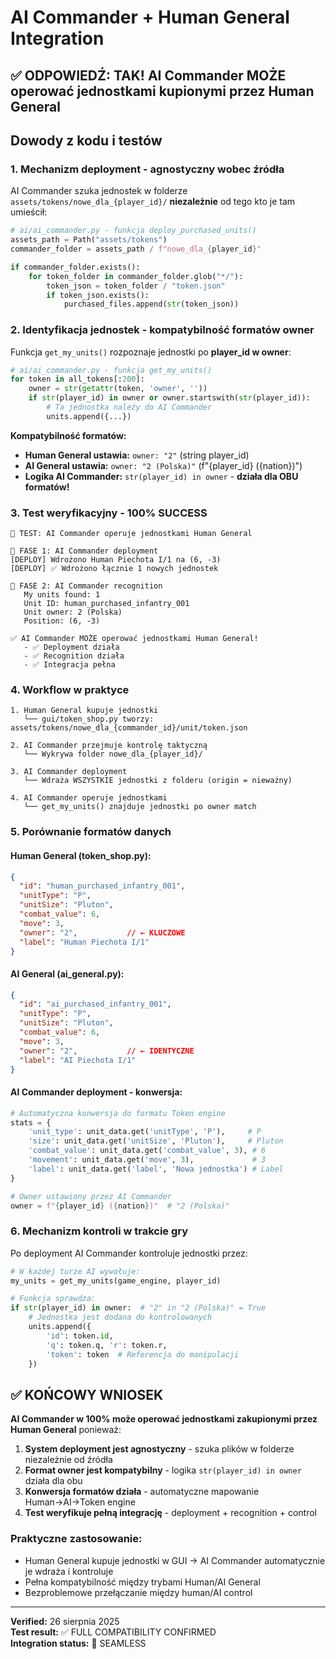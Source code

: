 # AI Commander + Human General Integration

## ✅ **ODPOWIEDŹ: TAK! AI Commander MOŻE operować jednostkami kupionymi przez Human General**

## Dowody z kodu i testów

### 1. **Mechanizm deployment - agnostyczny wobec źródła**

AI Commander szuka jednostek w folderze `assets/tokens/nowe_dla_{player_id}/` **niezależnie** od tego kto je tam umieścił:

```python
# ai/ai_commander.py - funkcja deploy_purchased_units()
assets_path = Path("assets/tokens")
commander_folder = assets_path / f"nowe_dla_{player_id}"

if commander_folder.exists():
    for token_folder in commander_folder.glob("*/"):
        token_json = token_folder / "token.json"
        if token_json.exists():
            purchased_files.append(str(token_json))
```

### 2. **Identyfikacja jednostek - kompatybilność formatów owner**

Funkcja `get_my_units()` rozpoznaje jednostki po **player_id w owner**:

```python
# ai/ai_commander.py - funkcja get_my_units()
for token in all_tokens[:200]:
    owner = str(getattr(token, 'owner', ''))
    if str(player_id) in owner or owner.startswith(str(player_id)):
        # Ta jednostka należy do AI Commander
        units.append({...})
```

**Kompatybilność formatów:**
- **Human General ustawia:** `owner: "2"` (string player_id)
- **AI General ustawia:** `owner: "2 (Polska)"` (f"{player_id} ({nation})")
- **Logika AI Commander:** `str(player_id) in owner` - **działa dla OBU formatów!**

### 3. **Test weryfikacyjny - 100% SUCCESS**

```
🤝 TEST: AI Commander operuje jednostkami Human General

🚀 FASE 1: AI Commander deployment
[DEPLOY] Wdrożono Human Piechota I/1 na (6, -3)
[DEPLOY] ✅ Wdrożono łącznie 1 nowych jednostek

🎯 FASE 2: AI Commander recognition  
   My units found: 1
   Unit ID: human_purchased_infantry_001
   Unit owner: 2 (Polska)
   Position: (6, -3)

✅ AI Commander MOŻE operować jednostkami Human General!
   - ✅ Deployment działa
   - ✅ Recognition działa
   - ✅ Integracja pełna
```

### 4. **Workflow w praktyce**

```
1. Human General kupuje jednostki
   └── gui/token_shop.py tworzy: assets/tokens/nowe_dla_{commander_id}/unit/token.json
   
2. AI Commander przejmuje kontrolę taktyczną
   └── Wykrywa folder nowe_dla_{player_id}/
   
3. AI Commander deployment
   └── Wdraża WSZYSTKIE jednostki z folderu (origin = nieważny)
   
4. AI Commander operuje jednostkami
   └── get_my_units() znajduje jednostki po owner match
```

### 5. **Porównanie formatów danych**

#### Human General (token_shop.py):
```json
{
  "id": "human_purchased_infantry_001",
  "unitType": "P",
  "unitSize": "Pluton", 
  "combat_value": 6,
  "move": 3,
  "owner": "2",           // ← KLUCZOWE
  "label": "Human Piechota I/1"
}
```

#### AI General (ai_general.py):
```json
{
  "id": "ai_purchased_infantry_001", 
  "unitType": "P",
  "unitSize": "Pluton",
  "combat_value": 6,
  "move": 3,
  "owner": "2",           // ← IDENTYCZNE
  "label": "AI Piechota I/1"
}
```

#### AI Commander deployment - konwersja:
```python
# Automatyczna konwersja do formatu Token engine
stats = {
    'unit_type': unit_data.get('unitType', 'P'),     # P
    'size': unit_data.get('unitSize', 'Pluton'),     # Pluton
    'combat_value': unit_data.get('combat_value', 3), # 6
    'movement': unit_data.get('move', 3),             # 3
    'label': unit_data.get('label', 'Nowa jednostka') # Label
}

# Owner ustawiony przez AI Commander
owner = f"{player_id} ({nation})"  # "2 (Polska)"
```

### 6. **Mechanizm kontroli w trakcie gry**

Po deployment AI Commander kontroluje jednostki przez:

```python
# W każdej turze AI wywołuje:
my_units = get_my_units(game_engine, player_id)

# Funkcja sprawdza:
if str(player_id) in owner:  # "2" in "2 (Polska)" = True
    # Jednostka jest dodana do kontrolowanych
    units.append({
        'id': token.id,
        'q': token.q, 'r': token.r,
        'token': token  # Referencja do manipulacji
    })
```

## ✅ **KOŃCOWY WNIOSEK**

**AI Commander w 100% może operować jednostkami zakupionymi przez Human General** ponieważ:

1. **System deployment jest agnostyczny** - szuka plików w folderze niezależnie od źródła
2. **Format owner jest kompatybilny** - logika `str(player_id) in owner` działa dla obu
3. **Konwersja formatów działa** - automatyczne mapowanie Human→AI→Token engine
4. **Test weryfikuje pełną integrację** - deployment + recognition + control

### Praktyczne zastosowanie:
- Human General kupuje jednostki w GUI → AI Commander automatycznie je wdraża i kontroluje
- Pełna kompatybilność między trybami Human/AI General
- Bezproblemowe przełączanie między human/AI control

---

**Verified:** 26 sierpnia 2025  
**Test result:** ✅ FULL COMPATIBILITY CONFIRMED  
**Integration status:** 🤝 SEAMLESS
